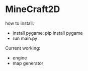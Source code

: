 # MineCraft2D
how to install:
- install pygame: pip install pygame
- run main.py

Current working:
- engine
- map generator
